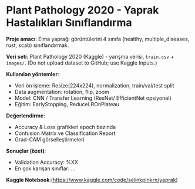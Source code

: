 # Plant Pathology 2020 - Yaprak Hastalıkları Sınıflandırma

**Proje amacı**: Elma yaprağı görüntülerini 4 sınıfa (healthy, multiple_diseases, rust, scab) sınıflandırmak.

**Veri seti**: Plant Pathology 2020 (Kaggle) - yarışma verisi, `train.csv` + `images/`.
(Do not upload dataset to GitHub; use Kaggle Inputs.)

**Kullanılan yöntemler**:
- Veri ön işleme: Resize(224x224), normalization, train/val/test split
- Data augmentation: rotation, flip, zoom
- Model: CNN / Transfer Learning (ResNet/ EfficientNet opsiyonel)
- Eğitim: EarlyStopping, ReduceLROnPlateau

**Değerlendirme**:
- Accuracy & Loss grafikleri epoch bazında
- Confusion Matrix ve Classification Report
- Grad-CAM görselleştirmeleri

**Sonuçlar (özet)**:
- Validation Accuracy: %XX
- En çok karışan sınıflar: ...

**Kaggle Notebook**:(https://www.kaggle.com/code/selinkplnkrn/yaprak)
